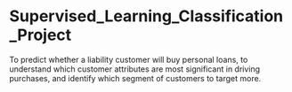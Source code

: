 # Supervised_Learning_Classification_Project
To predict whether a liability customer will buy personal loans, to understand which customer attributes are most significant in driving purchases, and identify which segment of customers to target more.
